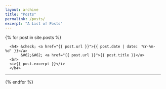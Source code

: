 ```yaml
---
layout: archive
title: "Posts"
permalink: /posts/
excerpt: "A List of Posts"
---
```


  {% for post in site.posts %}
<p align="left">


      <h4> &check; <a href="{{ post.url }}">{{ post.date | date: '%Y-%m-%d' }}</a> 
           &#62;&#62; <a href="{{ post.url }}">{{ post.title }}</a> 
      <br>
      <i>{{ post.excerpt }}</i>
      </h4>
</p>
<hr>
  {% endfor %}

